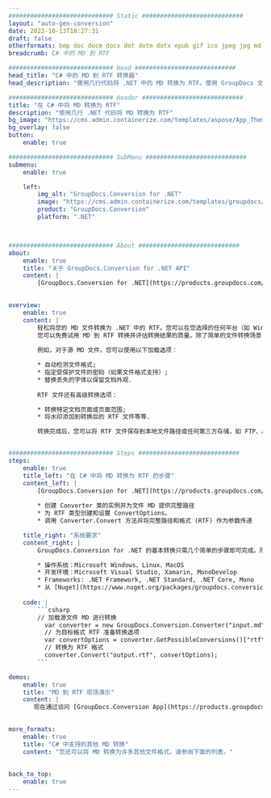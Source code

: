 ```yaml
---
############################# Static ############################
layout: "auto-gen-conversion"
date: 2022-10-13T18:27:31
draft: false
otherformats: bmp doc docm docx dot dotm dotx epub gif ico jpeg jpg md odt ott pdf png psd rtf tex tif tiff txt xps
breadcrumb: C# 中的 MD 到 RTF

############################# Head ############################
head_title: "C# 中的 MD 到 RTF 转换器"
head_description: "使用几行代码将 .NET 中的 MD 转换为 RTF。使用 GroupDocs 文档转换 API 转换 160 多种文件格式。"

############################# Header ############################
title: "在 C# 中将 MD 转换为 RTF"
description: "使用几行 .NET 代码将 MD 转换为 RTF"
bg_image: "https://cms.admin.containerize.com/templates/aspose/App_Themes/V3/images/bg/header1.png"
bg_overlay: false
button:
    enable: true

############################# SubMenu ############################
submenu:
    enable: true

    left:
        img_alt: "GroupDocs.Conversion for .NET"
        image: "https://cms.admin.containerize.com/templates/groupdocs/images/product-logos/90x90-noborder/groupdocs-conversion-net.png"
        product: "GroupDocs.Conversion"
        platform: ".NET"



############################# About ############################
about:
    enable: true
    title: "关于 GroupDocs.Conversion for .NET API"
    content: |
        [GroupDocs.Conversion for .NET](https://products.groupdocs.com/conversion/net/)可用于转换Microsoft Word、Excel、PowerPoint、PDF、Visio等格式。 GroupDocs.Conversion 是一个独立的 API，适用于需要高性能的后端和内部系统。它不依赖于任何软件，例如 Microsoft 或 Open Office。
    

overview:
    enable: true
    content: |
        轻松将您的 MD 文件转换为 .NET 中的 RTF。您可以在您选择的任何平台（如 Windows、Linux、macOS）中仅使用几行 C# 代码行。
        您可以免费试用 MD 到 RTF 转换并评估转换结果的质量。除了简单的文件转换场景，您还可以尝试更高级的选项来加载源 MD 文件和保存输出 RTF 结果。 
        
        例如，对于源 MD 文件，您可以使用以下加载选项：

        * 自动检测文件格式;
        * 指定受保护文件的密码（如果文件格式支持）;
        * 替换丢失的字体以保留文档外观.
        
        RTF 文件还有高级转换选项：

        * 转换特定文档页面或页面范围;
        * 将水印添加到转换后的 RTF 文件等等.

        转换完成后，您可以将 RTF 文件保存到本地文件路径或任何第三方存储，如 FTP、Amazon S3、Google Drive、Dropbox 等。请注意 - 将 MD 转换为 RTF 无需安装任何额外的软件 - 如 MS Office、Open Office、Adobe Acrobat Reader 等。


############################# Steps ############################
steps:
    enable: true
    title_left: "在 C# 中将 MD 转换为 RTF 的步骤"
    content_left: |
        [GroupDocs.Conversion for .NET](https://products.groupdocs.com/conversion/net/) 使开发人员只需几行代码即可轻松地将 MD 文件转换为 RTF。
        
        * 创建 Converter 类的实例并为文件 MD 提供完整路径
        * 为 RTF 类型创建和设置 ConvertOptions。
        * 调用 Converter.Convert 方法并将完整路径和格式 (RTF) 作为参数传递

    title_right: "系统要求"
    content_right: |
        GroupDocs.Conversion for .NET 的基本转换只需几个简单的步骤即可完成。所有主要平台和操作系统都支持我们的 API。在执行以下代码之前，请确保您的系统上安装了以下先决条件。

        * 操作系统：Microsoft Windows、Linux、MacOS
        * 开发环境：Microsoft Visual Studio, Xamarin, MonoDevelop
        * Frameworks: .NET Framework, .NET Standard, .NET Core, Mono
        * 从 [Nuget](https://www.nuget.org/packages/groupdocs.conversion) 获取最新的 GroupDocs.Conversion for .NET
         
    code: |
        ```csharp    
        // 加载源文件 MD 进行转换
          var converter = new GroupDocs.Conversion.Converter("input.md");
          // 为目标格式 RTF 准备转换选项
          var convertOptions = converter.GetPossibleConversions()["rtf"].ConvertOptions;
          // 转换为 RTF 格式
          converter.Convert("output.rtf", convertOptions);
        ```

demos:
    enable: true
    title: "MD 到 RTF 现场演示"
    content: |
       现在通过访问 [GroupDocs.Conversion App](https://products.groupdocs.app/conversion/family) 网站将 MD 转换为 RTF。在线演示具有以下优点
          

more_formats:
    enable: true
    title: "C# 中支持的其他 MD 转换"
    content: "您还可以将 MD 转换为许多其他文件格式。请参阅下面的列表。"
       
       
back_to_top:
    enable: true
---
```

